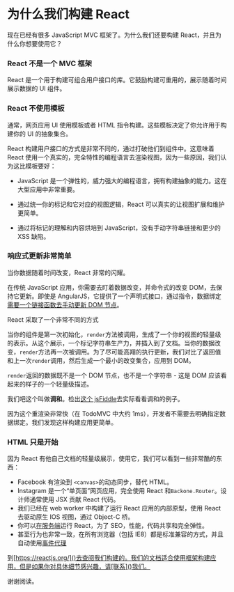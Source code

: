 # 为什么我们构建 React

现在已经有很多 JavaScript MVC 框架了。为什么我们还要构建 React，并且为什么你想要使用它？

### React 不是一个 MVC 框架

React 是一个用于构建可组合用户接口的库。它鼓励构建可重用的，展示随着时间展示数据的 UI 组件。

### React 不使用模板

通常，网页应用 UI 使用模板或者 HTML 指令构建。这些模板决定了你允许用于构建你的 UI 的抽象集合。

React 构建用户接口的方式是非常不同的，通过打破他们到组件中。这意味着 React 使用一个真实的，完全特性的编程语言去渲染视图，因为一些原因，我们认为这比模板要好：

- JavaScript 是一个弹性的，威力强大的编程语言，拥有构建抽象的能力。这在大型应用中非常重要。

- 通过统一你的标记和它对应的视图逻辑，React 可以真实的让视图扩展和维护更简单。

- 通过将标记的理解和内容烘培到 JavaScript，没有手动字符串链接和更少的 XSS 缺陷。

### 响应式更新非常简单

当你数据随着时间改变，React 非常的闪耀。

在传统 JavaScript 应用，你需要去盯着数据改变，并命令式的改变 DOM，去保持它更新。即使是 AngularJS，它提供了一个声明式接口，通过指令，数据绑定[需要一个链接函数去手动更新 DOM 节点]()。

React 采取了一个非常不同的方式

当你的组件是第一次初始化，`render`方法被调用，生成了一个你的视图的轻量级的表示。从这个展示，一个标记字符串生产力，并插入到了文档。当你的数据改变，`render`方法再一次被调用。为了尽可能高翔的执行更新，我们对比了返回值和上一次`render`调用，然后生成一个最小的改变集合，应用到 DOM。

`render`返回的数据既不是一个 DOM 节点，也不是一个字符串 - 这是 DOM 应该看起来的样子的一个轻量级描述。

我们吧这个叫做**调和**。检出[这个 jsFiddle]()去实际看看调和的例子。

因为这个重渲染非常快（在 TodoMVC 中大约 1ms），开发者不需要去明确指定数据绑定。我们发现这样构建应用更简单。

### HTML 只是开始

因为 React 有他自己文档的轻量级展示，使用它，我们可以看到一些非常酷的东西：

- Facebook 有渲染到 `<canvas>`的动态同步，替代 HTML。
- Instagram 是一个“单页面”网页应用，完全使用 React 和`Backone.Router`。设计师通常使用 JSX 贡献 React 代码。
- 我们已经在 web worker 中构建了运行 React 应用的内部原型，使用 React 去驱动原生 IOS 视图，通过 Object-C 桥。
- 你可以[在服务端]()运行 React，为了 SEO，性能，代码共享和完全弹性。
- 甚至行为也非常一致，在所有浏览器（包括 IE8）都是标准兼容的方式，并且自动使用[事件代理]()

到[https://reactjs.org/]()去查阅我们构建的。我们的文档适合使用框架构建应用，但是如果你对具体细节感兴趣，请[联系]()我们。

谢谢阅读。
